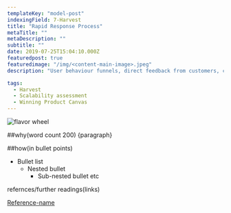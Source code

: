```yaml
---
templateKey: "model-post"
indexingField: 7-Harvest
title: "Rapid Response Process"
metaTitle: ""
metaDescription: ""
subtitle: ""
date: 2019-07-25T15:04:10.000Z
featuredpost: true
featuredimage: "/img/<content-main-image>.jpeg"
description: "User behaviour funnels, direct feedback from customers, competitor insider information analysis, analysis of market trends."

tags:
  - Harvest
  - Scalability assessment
  - Winning Product Canvas
---
```


![flavor wheel](/img/<content-main-image>.jpeg)

##why(word count 200)
{paragraph}

##how(in bullet points)

- Bullet list
  - Nested bullet
    - Sub-nested bullet etc

refernces/further readings(links)

[Reference-name](http://website.com)

